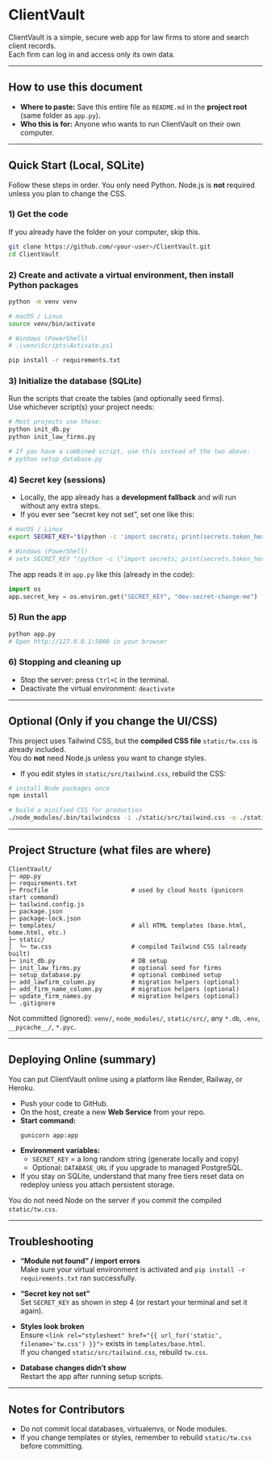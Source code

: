 # ClientVault

ClientVault is a simple, secure web app for law firms to store and search client records.  
Each firm can log in and access only its own data.

---

## How to use this document
- **Where to paste:** Save this entire file as `README.md` in the **project root** (same folder as `app.py`).
- **Who this is for:** Anyone who wants to run ClientVault on their own computer.

---

## Quick Start (Local, SQLite)

Follow these steps in order. You only need Python. Node.js is **not** required unless you plan to change the CSS.

### 1) Get the code
If you already have the folder on your computer, skip this.
```bash
git clone https://github.com/<your-user>/ClientVault.git
cd ClientVault
```

### 2) Create and activate a virtual environment, then install Python packages
```bash
python -m venv venv

# macOS / Linux
source venv/bin/activate

# Windows (PowerShell)
# .\venv\Scripts\Activate.ps1

pip install -r requirements.txt
```

### 3) Initialize the database (SQLite)
Run the scripts that create the tables (and optionally seed firms).  
Use whichever script(s) your project needs:
```bash
# Most projects use these:
python init_db.py
python init_law_firms.py

# If you have a combined script, use this instead of the two above:
# python setup_database.py
```

### 4) Secret key (sessions)
- Locally, the app already has a **development fallback** and will run without any extra steps.
- If you ever see “secret key not set”, set one like this:

```bash
# macOS / Linux
export SECRET_KEY="$(python -c 'import secrets; print(secrets.token_hex(32))')"

# Windows (PowerShell)
# setx SECRET_KEY "(python -c \"import secrets; print(secrets.token_hex(32))\")"
```

The app reads it in `app.py` like this (already in the code):
```python
import os
app.secret_key = os.environ.get("SECRET_KEY", "dev-secret-change-me")
```

### 5) Run the app
```bash
python app.py
# Open http://127.0.0.1:5000 in your browser
```

### 6) Stopping and cleaning up
- Stop the server: press `Ctrl+C` in the terminal.
- Deactivate the virtual environment: `deactivate`

---

## Optional (Only if you change the UI/CSS)

This project uses Tailwind CSS, but the **compiled CSS file** `static/tw.css` is already included.  
You do **not** need Node.js unless you want to change styles.

- If you edit styles in `static/src/tailwind.css`, rebuild the CSS:
```bash
# install Node packages once
npm install

# build a minified CSS for production
./node_modules/.bin/tailwindcss -i ./static/src/tailwind.css -o ./static/tw.css --minify
```

---

## Project Structure (what files are where)
```
ClientVault/
├─ app.py
├─ requirements.txt
├─ Procfile                       # used by cloud hosts (gunicorn start command)
├─ tailwind.config.js
├─ package.json
├─ package-lock.json
├─ templates/                     # all HTML templates (base.html, home.html, etc.)
├─ static/
│  └─ tw.css                      # compiled Tailwind CSS (already built)
├─ init_db.py                     # DB setup
├─ init_law_firms.py              # optional seed for firms
├─ setup_database.py              # optional combined setup
├─ add_lawfirm_column.py          # migration helpers (optional)
├─ add_firm_name_column.py        # migration helpers (optional)
├─ update_firm_names.py           # migration helpers (optional)
└─ .gitignore
```

Not committed (ignored): `venv/`, `node_modules/`, `static/src/`, any `*.db`, `.env`, `__pycache__/`, `*.pyc`.

---

## Deploying Online (summary)

You can put ClientVault online using a platform like Render, Railway, or Heroku.

- Push your code to GitHub.
- On the host, create a new **Web Service** from your repo.
- **Start command:**  
  ```
  gunicorn app:app
  ```
- **Environment variables:**  
  - `SECRET_KEY` = a long random string (generate locally and copy)
  - Optional: `DATABASE_URL` if you upgrade to managed PostgreSQL.
- If you stay on SQLite, understand that many free tiers reset data on redeploy unless you attach persistent storage.

You do not need Node on the server if you commit the compiled `static/tw.css`.

---

## Troubleshooting

- **“Module not found” / import errors**  
  Make sure your virtual environment is activated and `pip install -r requirements.txt` ran successfully.

- **“Secret key not set”**  
  Set `SECRET_KEY` as shown in step 4 (or restart your terminal and set it again).

- **Styles look broken**  
  Ensure `<link rel="stylesheet" href="{{ url_for('static', filename='tw.css') }}">` exists in `templates/base.html`.  
  If you changed `static/src/tailwind.css`, rebuild `tw.css`.

- **Database changes didn’t show**  
  Restart the app after running setup scripts.

---

## Notes for Contributors

- Do not commit local databases, virtualenvs, or Node modules.
- If you change templates or styles, remember to rebuild `static/tw.css` before committing.


